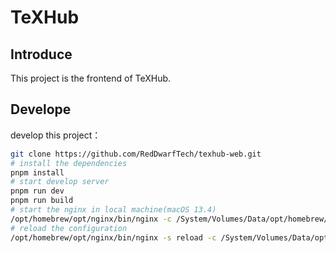 # TeXHub

## Introduce

This project is the frontend of TeXHub.

## Develope

develop this project：

```bash
git clone https://github.com/RedDwarfTech/texhub-web.git
# install the dependencies
pnpm install
# start develop server
pnpm run dev
pnpm run build
# start the nginx in local machine(macOS 13.4)
/opt/homebrew/opt/nginx/bin/nginx -c /System/Volumes/Data/opt/homebrew/etc/nginx/nginx.conf
# reload the configuration
/opt/homebrew/opt/nginx/bin/nginx -s reload -c /System/Volumes/Data/opt/homebrew/etc/nginx/nginx.conf
```


